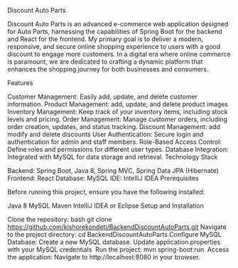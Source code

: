 Discount Auto Parts

Discount Auto Parts is an advanced e-commerce web application designed for Auto Parts, harnessing the capabilities of Spring Boot for the backend and React for the frontend. My primary goal is to deliver a modern, responsive, and secure online shopping experience to users with a good discount to engage more customers. In a digital era where online commerce is paramount, we are dedicated to crafting a dynamic platform that enhances the shopping journey for both businesses and consumers.

Features

Customer Management: Easily add, update, and delete customer information.
Product Management: add, update, and delete product images
Inventory Management: Keep track of your inventory items, including stock levels and pricing.
Order Management: Manage customer orders, including order creation, updates, and status tracking.
Discount Management: add modify and delete discounts
User Authentication: Secure login and authentication for admin and staff members.
Role-Based Access Control: Define roles and permissions for different user types.
Database Integration: Integrated with MySQL for data storage and retrieval.
Technology Stack

Backend: Spring Boot, Java 8, Spring MVC, Spring Data JPA (Hibernate)
Frontend: React
Database: MySQL
IDE: IntelliJ IDEA
Prerequisites

Before running this project, ensure you have the following installed:

Java 8
MySQL
Maven
IntelliJ IDEA or Eclipse
Setup and Installation

Clone the repository: bash git clone https://github.com/kishorekondeti/BackendDiscountAutoParts.git 
Navigate to the project directory: cd BackendDiscountAutoParts
Configure MySQL Database:
Create a new MySQL database.
Update application.properties with your MySQL credentials 
Run the project: mvn spring-boot:run 
Access the application:
Navigate to http://localhost:8080 in your browser.
